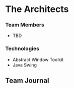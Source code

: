 # The Architects

### Team Members
- TBD

### Technologies
- Abstract Window Toolkit
- Java Swing

## Team Journal

